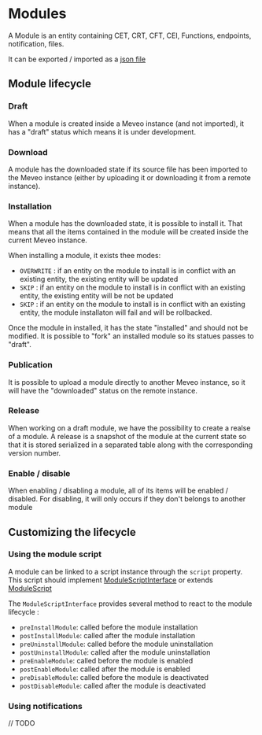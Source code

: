 # Modules

A Module is an entity containing CET, CRT, CFT, CEI, Functions, endpoints, notification, files.

It can be exported / imported as a [json file](./../../../../../../../../meveo-api-dto/src/main/java/org/meveo/api/dto/module/MeveoModuleDto.java)

## Module lifecycle

### Draft

When a module is created inside a Meveo instance (and not imported), it has a "draft" status which means it is under development.

### Download

A module has the downloaded state if its source file has been imported to the Meveo instance (either by uploading it or downloading it from a remote instance).

### Installation

When a module has the downloaded state, it is possible to install it. That means that all the items contained in the module will be created inside the current Meveo instance.

When installing a module, it exists thee modes: 

- `OVERWRITE` : if an entity on the module to install is in conflict with an existing entity, the existing entity will be updated
- `SKIP` : if an entity on the module to install is in conflict with an existing entity, the existing entity will be not be updated
- `SKIP` : if an entity on the module to install is in conflict with an existing entity, the module installaton will fail and will be rollbacked.

Once the module in installed, it has the state "installed" and should not be modified. It is possible to "fork" an installed module so its statues passes to "draft".

### Publication

It is possible to upload a module directly to another Meveo instance, so it will have the "downloaded" status on the remote instance.

### Release

When working on a draft module, we have the possibility to create a realse of a module. A release is a snapshot of the module at the current state so that it is stored serialized in a separated table along with the corresponding version number.

### Enable / disable 

When enabling / disabling a module, all of its items will be enabled / disabled. For disabling, it will only occurs if they don't belongs to another module

## Customizing the lifecycle

### Using the module script

A module can be linked to a script instance through the `script` property. This script should implement [ModuleScriptInterface](./../../../../../../../../meveo-admin/ejbs/src/main/java/org/meveo/service/script/module/ModuleScriptInterface.java) or extends [ModuleScript](../../../../../../../../meveo-admin/ejbs/src/main/java/org/meveo/service/script/module/ModuleScript.java)

The `ModuleScriptInterface` provides several method to react to the module lifecycle : 

- `preInstallModule`: called before the module installation
- `postInstallModule`: called after the module installation
- `preUninstallModule`: called before the module uninstallation
- `postUninstallModule`: called after the module uninstallation
- `preEnableModule`: called before the module is enabled
- `postEnableModule`: called after the module is enabled
- `preDisableModule`: called before the module is deactivated
- `postDisableModule`: called after the module is deactivated

### Using notifications

// TODO